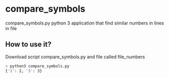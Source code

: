 # compare_symbols

compare_symbols.py python 3 application that find similar numbers in lines in file

## How to use it?
Download script compare_symbols.py and file called file_numbers

```bash
> python3 compare_symbols.py
{'1': 2, '3': 3}
```
